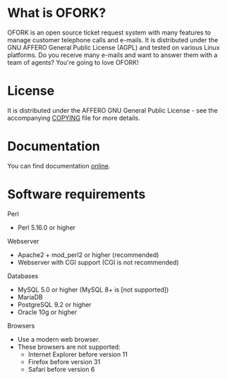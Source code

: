 What is OFORK?
=============
OFORK is an open source ticket request system with many features
to manage customer telephone calls and e-mails. It is distributed under the
GNU AFFERO General Public License (AGPL) and tested on various Linux platforms.
Do you receive many e-mails and want to answer them with a team of agents? You're going to love OFORK!

License
=======
It is distributed under the AFFERO GNU General Public License - see the
accompanying [COPYING](COPYING) file for more details.


Documentation
=============
You can find documentation [online](https://o-fork.de/Anleitungen.html).

Software requirements
=====================
Perl
- Perl 5.16.0 or higher

Webserver
- Apache2 + mod_perl2 or higher (recommended)
- Webserver with CGI support (CGI is not recommended)

Databases
- MySQL 5.0 or higher (MySQL 8+ is [not supported])
- MariaDB
- PostgreSQL 9.2 or higher
- Oracle 10g or higher

Browsers
- Use a modern web browser.
- These browsers are not supported:
  - Internet Explorer before version 11
  - Firefox before version 31
  - Safari before version 6
